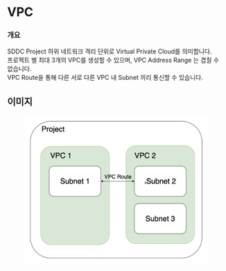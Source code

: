 # VPC

### 개요

SDDC Project 하위 네트워크 격리 단위로 Virtual Private Cloud를 의미합니다. \
프로젝트 별 최대 3개의 VPC를 생성할 수 있으며, VPC Address Range 는 겹칠 수 없습니다.\
VPC Route을 통해 다른 서로 다른 VPC 내 Subnet 끼리 통신할 수 있습니다.

## 이미지

<figure><img src="../../.gitbook/assets/스크린샷 2023-01-11 오후 4.33.49.png" alt=""><figcaption></figcaption></figure>
